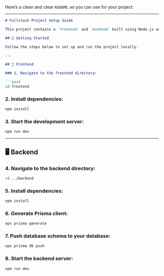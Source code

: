 Here’s a clean and clear `README.md` you can use for your project:

---

````markdown
# Fullstack Project Setup Guide

This project contains a `frontend` and `backend` built using Node.js and Prisma.

## 🚀 Getting Started

Follow the steps below to set up and run the project locally.

---

## 📁 Frontend

### 1. Navigate to the frontend directory:

```bash
cd frontend
````

### 2. Install dependencies:

```bash
npm install
```

### 3. Start the development server:

```bash
npm run dev
```

---

## 🖥️ Backend

### 4. Navigate to the backend directory:

```bash
cd ../backend
```

### 5. Install dependencies:

```bash
npm install
```

### 6. Generate Prisma client:

```bash
npx prisma generate
```

### 7. Push database schema to your database:

```bash
npx prisma db push
```

### 8. Start the backend server:

```bash
npm run dev
```


